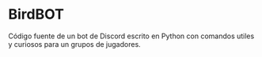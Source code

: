# BirdBOT
Código fuente de un bot de Discord escrito en Python con comandos utiles y curiosos para un grupos de jugadores.
